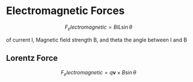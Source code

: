 # Electromagnetic Forces

$$F_electromagnetic = BIL \sin{\theta}$$

of current I, Magnetic field strength B, and theta the angle between I and B




## Lorentz Force

$$F_electromagnetic = q\textbf{v} \times B \sin{\theta}$$


